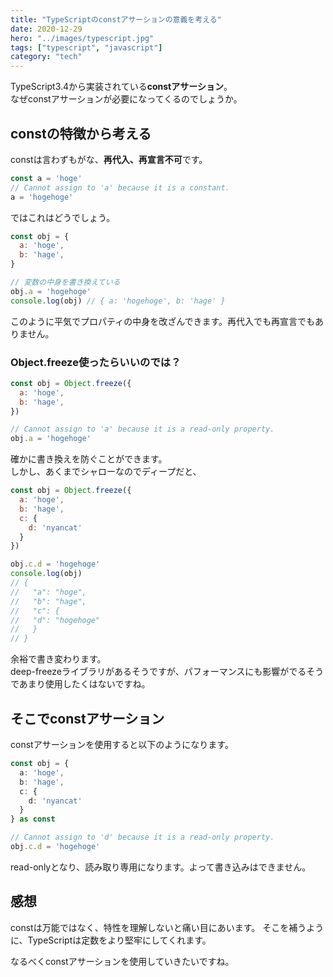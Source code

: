 ```yaml
---
title: "TypeScriptのconstアサーションの意義を考える"
date: 2020-12-29
hero: "../images/typescript.jpg"
tags: ["typescript", "javascript"]
category: "tech"
---
```


TypeScript3.4から実装されている**constアサーション**。  
なぜconstアサーションが必要になってくるのでしょうか。

## constの特徴から考える
constは言わずもがな、**再代入、再宣言不可**です。
```js
const a = 'hoge'
// Cannot assign to 'a' because it is a constant.
a = 'hogehoge'
```

ではこれはどうでしょう。
```js
const obj = {
  a: 'hoge',
  b: 'hage',
}

// 変数の中身を書き換えている
obj.a = 'hogehoge'
console.log(obj) // { a: 'hogehoge', b: 'hage' }
```
このように平気でプロパティの中身を改ざんできます。再代入でも再宣言でもありません。

### Object.freeze使ったらいいのでは？
```js
const obj = Object.freeze({
  a: 'hoge',
  b: 'hage',
})

// Cannot assign to 'a' because it is a read-only property.
obj.a = 'hogehoge'
```
確かに書き換えを防ぐことができます。  
しかし、あくまでシャローなのでディープだと、
```js
const obj = Object.freeze({
  a: 'hoge',
  b: 'hage',
  c: {
    d: 'nyancat'
  }
})

obj.c.d = 'hogehoge'
console.log(obj)
// {
//   "a": "hoge",
//   "b": "hage",
//   "c": {
//   "d": "hogehoge"
//   }
// } 
```
余裕で書き変わります。  
deep-freezeライブラリがあるそうですが、パフォーマンスにも影響がでるそうであまり使用したくはないですね。

## そこでconstアサーション
constアサーションを使用すると以下のようになります。
```ts
const obj = {
  a: 'hoge',
  b: 'hage',
  c: {
    d: 'nyancat'
  }
} as const

// Cannot assign to 'd' because it is a read-only property.
obj.c.d = 'hogehoge'
```
read-onlyとなり、読み取り専用になります。よって書き込みはできません。

## 感想
constは万能ではなく、特性を理解しないと痛い目にあいます。
そこを補うように、TypeScriptは定数をより堅牢にしてくれます。

なるべくconstアサーションを使用していきたいですね。

